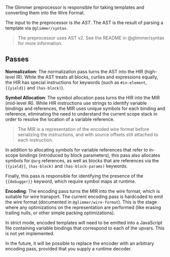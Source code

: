 The Glimmer preprocessor is responsible for taking templates and converting them into the Wire Format.

The input to the preprocessor is _the AST_. The AST is the result of parsing a template via `@glimmer/syntax`.

> The preprocessor uses AST v2. See the README in @glimmer/syntax for more information.

## Passes

**Normalization**: The normalization pass turns the AST into the HIR (high-level IR). While the AST treats all blocks, curlies and expressions equally, the HIR has special instructions for keywords (such as `#in-element`, `{{yield}}` and `(has-block)`).

**Symbol Allocation**: The symbol allocation pass turns the HIR into the MIR (mid-level IR). While HIR instructions use strings to identify variable bindings and references, the MIR uses unique symbols for each binding and reference, eliminating the need to understand the current scope stack in order to resolve the location of a variable reference.

> The MIR is a representation of the encoded wire format before serializing the instructions, and with source offsets still attached to each instruction.

In addition to allocating symbols for variable references that refer to in-scope bindings (introduced by block parameters), this pass also allocates symbols for `@arg` references, as well as blocks that are references via the `{{yield}}`, `(has-block)` and `(has-block-params)` keywords.

Finally, this pass is responsible for identifying the presence of the `{{debugger}}` keyword, which require symbol maps at runtime.

**Encoding**: The encoding pass turns the MIR into the wire format, which is suitable for wire transport. The current encoding pass is hardcoded to emit the wire format (documented in `@glimmer/wire-format`). This is the stage where any optimizations on the representation are performed (like erasing trailing nulls, or other simple packing optimizations).

In strict mode, encoded templates will need to be emitted into a JavaScript file containing variable bindings that correspond to each of the upvars. This is not yet implemented.

In the future, it will be possible to replace the encoder with an arbitrary encoding pass, provided that you supply a runtime decoder.
